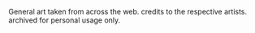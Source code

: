General art taken from across the web. credits to the respective artists. archived for personal usage only.
